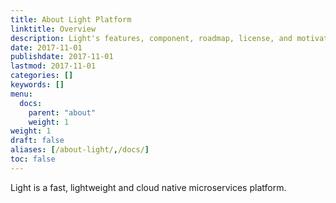 ```yaml
---
title: About Light Platform
linktitle: Overview
description: Light's features, component, roadmap, license, and motivation.
date: 2017-11-01
publishdate: 2017-11-01
lastmod: 2017-11-01
categories: []
keywords: []
menu:
  docs:
    parent: "about"
    weight: 1
weight: 1
draft: false
aliases: [/about-light/,/docs/]
toc: false
---
```


Light is a fast, lightweight and cloud native microservices platform.
